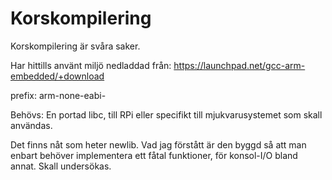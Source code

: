 # Korskompilering

Korskompilering är svåra saker.

Har hittills använt miljö nedladdad från:
https://launchpad.net/gcc-arm-embedded/+download

prefix: arm-none-eabi-

Behövs: En portad libc, till RPi eller specifikt till mjukvarusystemet
som skall användas.

Det finns nåt som heter newlib. Vad jag förstått är den byggd så att man
enbart behöver implementera ett fåtal funktioner, för konsol-I/O bland annat.
Skall undersökas.
